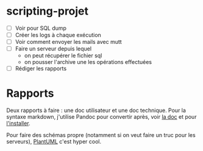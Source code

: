 # scripting-projet

- [ ] Voir pour SQL dump
- [ ] Créer les logs à chaque exécution
- [ ] Voir comment envoyer les mails avec mutt
- [ ] Faire un serveur depuis lequel
  - on peut récupérer le fichier sql
  - on pousser l'archive une les opérations effectuées
- [ ] Rédiger les rapports

# Rapports

Deux rapports à faire : une doc utilisateur et une doc technique. Pour la syntaxe markdown, j'utilise Pandoc pour convertir après, voir [la doc](https://pandoc.org/MANUAL.html) et pour [l'installer](https://pandoc.org/installing.html).

Pour faire des schémas propre (notamment si on veut faire un truc pour les serveurs), [PlantUML](https://plantuml.com/fr/) c'est hyper cool.
